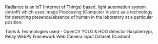 Radiance is an IoT (Internet of Things) based, light automation system (on/off) which uses Image Processing (Computer Vision) as a technology for detecting presence/absence of human in the laboratory at a particular position.


Tools & Technologies used -
OpenCV
YOLO & HOG detector 
Raspberrypi, Relay
WebPy Framework
Web Camera
Input Dataset (Custom) 


